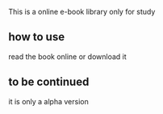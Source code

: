 This is a online e-book library only for study

## how to use
read the book online or download it

## to be continued
it is only a alpha version

## 